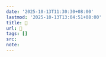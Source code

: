 ```yaml
---
date: '2025-10-13T11:30:30+08:00'
lastmod: '2025-10-13T13:04:51+08:00'
title: 󰦅
url: 󰦅
tags: []
src:
note:
---
```


